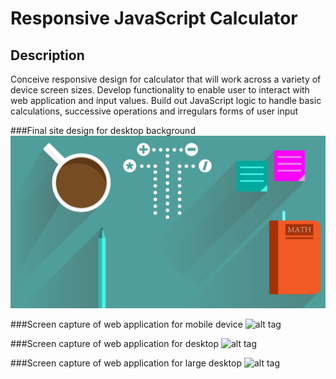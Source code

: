 # Responsive JavaScript Calculator

## Description
Conceive responsive design for calculator that will work across a variety of device screen sizes. Develop functionality to enable user to interact with web application and input values. Build out JavaScript logic to handle basic calculations, successive operations and irregulars forms of user input

###Final site design for desktop background
![alt tag](/img/calculator_backgroundII.png)

###Screen capture of web application for mobile device
![alt tag](../README_assets/mobile-calculator.JPG)

###Screen capture of web application for desktop
![alt tag](../README_assets/desktop-calculator.JPG)

###Screen capture of web application for large desktop
![alt tag](../README_assets/lg-desktop-calculator.JPG)


